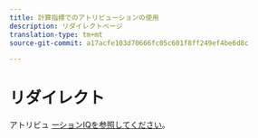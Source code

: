 ```yaml
---
title: 計算指標でのアトリビューションの使用
description: リダイレクトページ
translation-type: tm+mt
source-git-commit: a17acfe103d70666fc05c601f8ff249ef4be6d8c

---
```



# リダイレクト

アトリビュ [ーションIQを参照してください](../c-panels/attribution/attribution.md)。
